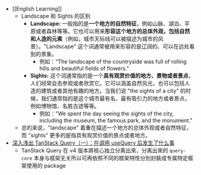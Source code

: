 - [[English Learning]]
	- Landscape 和 Sights 的区别
		- **Landscape:** 一般指的是**一个地方的自然特征**，例如山脉、湖泊、平原或者森林等等。它也可以用来**形容这个地方的总体外观，包括自然和人造的元素**（例如，城市天际线可以被描述为城市的风景）。"Landscape" 这个词通常被用来形容的是辽阔的、可以在远处看到的景象。
			- 例如："The landscape of the countryside was full of rolling hills and beautiful fields of flowers."
		- **Sights:** 这个词通常指的是一个**具有观赏价值的地方、景物或者景点**，人们经常会去参观或者欣赏它。它可以涵盖自然风光，也可以包括人造的建筑或者其他有趣的地方。当我们说 "the sights of a city" 的时候，我们通常指的是这个城市最有名、最有吸引力的地方或者景点，例如博物馆、名胜古迹等等。
			- 例如："We spent the day seeing the sights of the city, including the museum, the famous park, and the monument."
	- 总的来说，"landscape" 着重在描述一个地方的总体外观或者自然特征，而 "sights" 更多的是指具有观赏价值的景点或者地方。
- [深入浅出 TanStack Query（一）：在调用 useQuery 后发生了什么事](https://mini-ghost.dev/posts/tanstack-query-source-code-1)
	- TanStack Query 在 v4 版本將核心独立分离出來，分离出來的 `query-core` 本身与框架无关所以可再依照不同的框架特性分別封裝成专属特定框架使用的 package